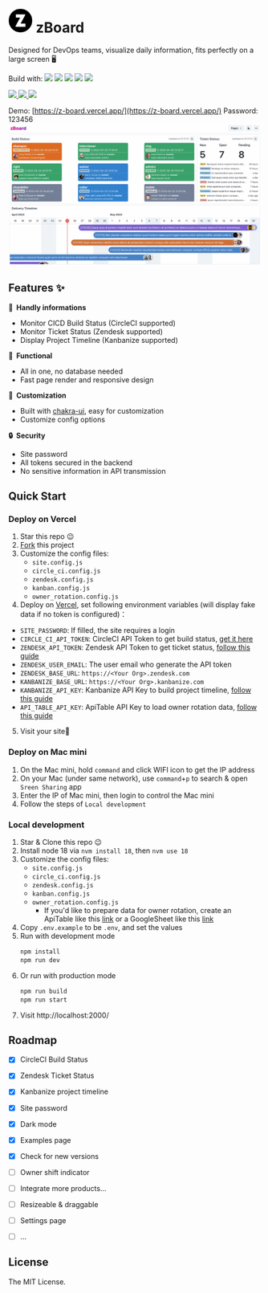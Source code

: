 <h1><img src="https://raw.githubusercontent.com/Cyronlee/zBoard/main/public/favicon.ico" width="48" height="48"> zBoard</h1>

Designed for DevOps teams, visualize daily information, fits perfectly on a large screen 🖥️

Build with: 
![](https://img.shields.io/badge/Next.js-000000?style=flat-square&logo=nextdotjs&logoColor=white)
![](https://img.shields.io/badge/React-377DA0?style=flat-square&logo=react&logoColor=white)
![](https://img.shields.io/badge/Chakra_UI-319795?style=flat-square&logo=chakraui&logoColor=white)
![](https://img.shields.io/badge/TypeScript-3178C6?style=flat-square&logo=typescript&logoColor=white)
![](https://img.shields.io/badge/Vercel-000000?style=flat-square&logo=vercel&logoColor=white)

<p>
  <a aria-label="GitHub package.json version" href="https://github.com/Cyronlee/zBoard/releases" title="GitHub package.json version">
    <img src="https://img.shields.io/github/package-json/v/cyronlee/zboard?style=for-the-badge">
  </a>
  <a aria-label="GitHub commit activity" href="https://github.com/Cyronlee/zBoard/commits/main" title="GitHub commit activity">
    <img src="https://img.shields.io/github/commit-activity/m/Cyronlee/zBoard?style=for-the-badge">
  </a>
  <a aria-label="Build status" href="#" title="Build status">
    <img src="https://img.shields.io/github/deployments/Cyronlee/zBoard/Production?logo=Vercel&style=for-the-badge">
  </a>
</p>

Demo: [https://z-board.vercel.app/](https://z-board.vercel.app/) Password: 123456
![](https://github.com/Cyronlee/zBoard/blob/main/docs/screenshots/dashboard.jpg?raw=true")

## Features ✨

**🚀 &nbsp;Handly informations**

- Monitor CICD Build Status (CircleCI supported)
- Monitor Ticket Status (Zendesk supported)
- Display Project Timeline (Kanbanize supported)

**🚙 &nbsp;Functional**

- All in one, no database needed
- Fast page render and responsive design

**🎨 &nbsp;Customization**

- Built with [chakra-ui](https://chakra-ui.com/getting-started), easy for customization
- Customize config options

**🔒 &nbsp;Security**

- Site password
- All tokens secured in the backend
- No sensitive information in API transmission


## Quick Start

### Deploy on Vercel

1. Star this repo 😉
2. [Fork](https://github.com/Cyronlee/zBoard/fork) this project
3. Customize the config files:
   - `site.config.js`
   - `circle_ci.config.js`
   - `zendesk.config.js`
   - `kanban.config.js`
   - `owner_rotation.config.js`
4. Deploy on [Vercel](https://vercel.com), set following environment variables (will display fake data if no token is configured)：
  - `SITE_PASSWORD`: If filled, the site requires a login
  - `CIRCLE_CI_API_TOKEN`: CircleCI API Token to get build status, [get it here](https://app.circleci.com/settings/user/tokens)
  - `ZENDESK_API_TOKEN`: Zendesk API Token to get ticket status, [follow this guide](https://support.zendesk.com/hc/en-us/articles/4408889192858-Generating-a-new-API-token)
  - `ZENDESK_USER_EMAIL`: The user email who generate the API token
  - `ZENDESK_BASE_URL`: `https://<Your Org>.zendesk.com`
  - `KANBANIZE_BASE_URL`: `https://<Your Org>.kanbanize.com`
  - `KANBANIZE_API_KEY`: Kanbanize API Key to build project timeline, [follow this guide](https://kanbanize.com/api)
  - `API_TABLE_API_KEY`: ApiTable API Key to load owner rotation data, [follow this guide](https://developers.apitable.com/api/quick-start#step-1-get-api-token)
5. Visit your site🎉

### Deploy on Mac mini

1. On the Mac mini, hold `command` and click WIFI icon to get the IP address
2. On your Mac (under same network), use `command`+`p` to search & open `Sreen Sharing` app
3. Enter the IP of Mac mini, then login to control the Mac mini
4. Follow the steps of `Local development`


### Local development

1. Star & Clone this repo 😉
2. Install node 18 via `nvm install 18`, then `nvm use 18`
3. Customize the config files:
   - `site.config.js`
   - `circle_ci.config.js`
   - `zendesk.config.js`
   - `kanban.config.js`
   - `owner_rotation.config.js`
     - If you'd like to prepare data for owner rotation, create an ApiTable like this [link](https://apitable.com/share/shrvpzFE4CmCF59ygUbaW)
       or a GoogleSheet like this [link](https://docs.google.com/spreadsheets/d/15txMkkkWBgxS7PCpInC3NBg9kaEi-ZhHjdALNRV-5G8/edit?usp=sharing)
4. Copy `.env.example` to be `.env`, and set the values
5. Run with development mode
   ```bash
   npm install
   npm run dev
   ```
6. Or run with production mode
   ```bash
   npm run build
   npm run start
   ```
7. Visit http://localhost:2000/


## Roadmap

- [x] CircleCI Build Status
- [x] Zendesk Ticket Status
- [x] Kanbanize project timeline
- [x] Site password
- [x] Dark mode
- [x] Examples page
- [x] Check for new versions
- [ ] Owner shift indicator
- [ ] Integrate more products...
- [ ] Resizeable & draggable
- [ ] Settings page
- [ ] ...


## License

The MIT License.
